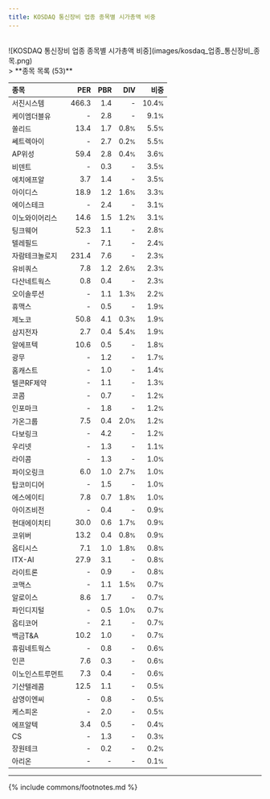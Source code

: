 ```yaml
---
title: KOSDAQ 통신장비 업종 종목별 시가총액 비중
---
```

<br>
![KOSDAQ 통신장비 업종 종목별 시가총액 비중](images/kosdaq_업종_통신장비_종목.png)
<br>
> **종목 목록 (53)**<a id="list"></a>

| **종목** | **PER** | **PBR** | **DIV** | **비중** |
| :------- | ------: | ------: | ------: | -------: |
| 서진시스템 | 466.3 | 1.4 | - | 10.4<small>%</small> |
| 케이엠더블유 | - | 2.8 | - | 9.1<small>%</small> |
| 쏠리드 | 13.4 | 1.7 | 0.8<small>%</small> | 5.5<small>%</small> |
| 쎄트렉아이 | - | 2.7 | 0.2<small>%</small> | 5.5<small>%</small> |
| AP위성 | 59.4 | 2.8 | 0.4<small>%</small> | 3.6<small>%</small> |
| 비덴트 | - | 0.3 | - | 3.5<small>%</small> |
| 에치에프알 | 3.7 | 1.4 | - | 3.5<small>%</small> |
| 아이디스 | 18.9 | 1.2 | 1.6<small>%</small> | 3.3<small>%</small> |
| 에이스테크 | - | 2.4 | - | 3.1<small>%</small> |
| 이노와이어리스 | 14.6 | 1.5 | 1.2<small>%</small> | 3.1<small>%</small> |
| 팅크웨어 | 52.3 | 1.1 | - | 2.8<small>%</small> |
| 텔레필드 | - | 7.1 | - | 2.4<small>%</small> |
| 자람테크놀로지 | 231.4 | 7.6 | - | 2.3<small>%</small> |
| 유비쿼스 | 7.8 | 1.2 | 2.6<small>%</small> | 2.3<small>%</small> |
| 다산네트웍스 | 0.8 | 0.4 | - | 2.3<small>%</small> |
| 오이솔루션 | - | 1.1 | 1.3<small>%</small> | 2.2<small>%</small> |
| 휴맥스 | - | 0.5 | - | 1.9<small>%</small> |
| 제노코 | 50.8 | 4.1 | 0.3<small>%</small> | 1.9<small>%</small> |
| 삼지전자 | 2.7 | 0.4 | 5.4<small>%</small> | 1.9<small>%</small> |
| 알에프텍 | 10.6 | 0.5 | - | 1.8<small>%</small> |
| 광무 | - | 1.2 | - | 1.7<small>%</small> |
| 홈캐스트 | - | 1.0 | - | 1.4<small>%</small> |
| 텔콘RF제약 | - | 1.1 | - | 1.3<small>%</small> |
| 코콤 | - | 0.7 | - | 1.2<small>%</small> |
| 인포마크 | - | 1.8 | - | 1.2<small>%</small> |
| 가온그룹 | 7.5 | 0.4 | 2.0<small>%</small> | 1.2<small>%</small> |
| 다보링크 | - | 4.2 | - | 1.2<small>%</small> |
| 우리넷 | - | 1.3 | - | 1.1<small>%</small> |
| 라이콤 | - | 1.3 | - | 1.0<small>%</small> |
| 파이오링크 | 6.0 | 1.0 | 2.7<small>%</small> | 1.0<small>%</small> |
| 탑코미디어 | - | 1.5 | - | 1.0<small>%</small> |
| 에스에이티 | 7.8 | 0.7 | 1.8<small>%</small> | 1.0<small>%</small> |
| 아이즈비전 | - | 0.4 | - | 0.9<small>%</small> |
| 현대에이치티 | 30.0 | 0.6 | 1.7<small>%</small> | 0.9<small>%</small> |
| 코위버 | 13.2 | 0.4 | 0.8<small>%</small> | 0.9<small>%</small> |
| 옵티시스 | 7.1 | 1.0 | 1.8<small>%</small> | 0.8<small>%</small> |
| ITX-AI | 27.9 | 3.1 | - | 0.8<small>%</small> |
| 라이트론 | - | 0.9 | - | 0.8<small>%</small> |
| 코맥스 | - | 1.1 | 1.5<small>%</small> | 0.7<small>%</small> |
| 알로이스 | 8.6 | 1.7 | - | 0.7<small>%</small> |
| 파인디지털 | - | 0.5 | 1.0<small>%</small> | 0.7<small>%</small> |
| 옵티코어 | - | 2.1 | - | 0.7<small>%</small> |
| 백금T&A | 10.2 | 1.0 | - | 0.7<small>%</small> |
| 휴림네트웍스 | - | 0.8 | - | 0.6<small>%</small> |
| 인콘 | 7.6 | 0.3 | - | 0.6<small>%</small> |
| 이노인스트루먼트 | 7.3 | 0.4 | - | 0.6<small>%</small> |
| 기산텔레콤 | 12.5 | 1.1 | - | 0.5<small>%</small> |
| 삼영이엔씨 | - | 0.8 | - | 0.5<small>%</small> |
| 케스피온 | - | 2.0 | - | 0.5<small>%</small> |
| 에프알텍 | 3.4 | 0.5 | - | 0.4<small>%</small> |
| CS | - | 1.3 | - | 0.3<small>%</small> |
| 장원테크 | - | 0.2 | - | 0.2<small>%</small> |
| 아리온 | - | - | - | 0.1<small>%</small> |

---
{% include commons/footnotes.md %}
